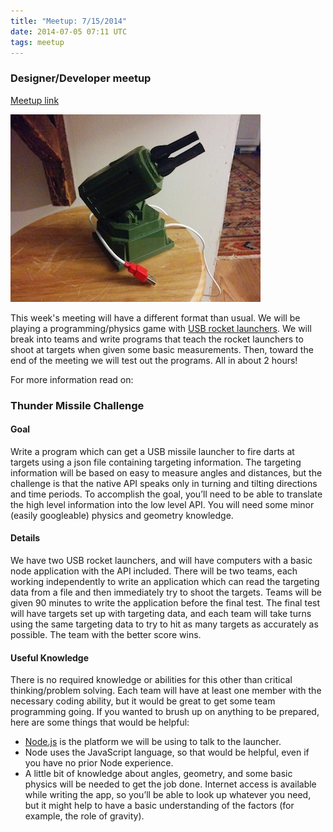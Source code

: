 ```yaml
---
title: "Meetup: 7/15/2014"
date: 2014-07-05 07:11 UTC
tags: meetup
---
```

### Designer/Developer meetup

[Meetup link](http://www.meetup.com/Berkshire-County-Technology-Group/events/189708682/)

![](/images/thunder-missile-launcher.jpg)

This week's meeting will have a different format than usual. We will be playing
a programming/physics game with [USB rocket
launchers](http://www.dreamcheeky.com/thunder-missile-launcher). We will break
into teams and write programs that teach the rocket launchers to shoot at
targets when given some basic measurements. Then, toward the end of the meeting
we will test out the programs. All in about 2 hours!

For more information read on:

### Thunder Missile Challenge

#### Goal

Write a program which can get a USB missile launcher to fire darts at targets
using a json file containing targeting information. The targeting information
will be based on easy to measure angles and distances, but the challenge is that
the native API speaks only in turning and tilting directions and time periods.
To accomplish the goal, you’ll need to be able to translate the high level
information into the low level API. You will need some minor (easily googleable)
physics and geometry knowledge.

#### Details

We have two USB rocket launchers, and will have computers with a basic node
application with the API included. There will be two teams, each working
independently to write an application which can read the targeting data from a
file and then immediately try to shoot the targets. Teams will be given 90
minutes to write the application before the final test. The final test will have
targets set up with targeting data, and each team will take turns using the same
targeting data to try to hit as many targets as accurately as possible. The team
with the better score wins.

#### Useful Knowledge

There is no required knowledge or abilities for this other than critical
thinking/problem solving. Each team will have at least one member with the
necessary coding ability, but it would be great to get some team programming
going. If you wanted to brush up on anything to be prepared, here are some
things that would be helpful:

- [Node.js](http://nodejs.org/) is the platform we will be using to talk to the launcher.
- Node uses the JavaScript language, so that would be helpful, even if you have
no prior Node experience.
- A little bit of knowledge about angles, geometry, and some basic physics will be
needed to get the job done. Internet access is available while writing the app,
so you’ll be able to look up whatever you need, but it might help to have a
basic understanding of the factors (for example, the role of gravity).